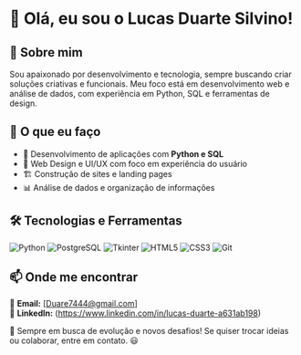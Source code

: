 # 👋 Olá, eu sou o Lucas Duarte Silvino!

## 🌟 Sobre mim
Sou apaixonado por desenvolvimento e tecnologia, sempre buscando criar soluções criativas e funcionais. Meu foco está em desenvolvimento web e análise de dados, com experiência em Python, SQL e ferramentas de design.

## 🚀 O que eu faço
- 📌 Desenvolvimento de aplicações com **Python e SQL**
- 🎨 Web Design e UI/UX com foco em experiência do usuário
- 🏗️ Construção de sites e landing pages
- 📊 Análise de dados e organização de informações


## 🛠️ Tecnologias e Ferramentas
![Python](https://img.shields.io/badge/-Python-3776AB?style=for-the-badge&logo=python&logoColor=white)
![PostgreSQL](https://img.shields.io/badge/-PostgreSQL-336791?style=for-the-badge&logo=postgresql&logoColor=white)
![Tkinter](https://img.shields.io/badge/-Tkinter-ffcc00?style=for-the-badge)
![HTML5](https://img.shields.io/badge/-HTML5-E34F26?style=for-the-badge&logo=html5&logoColor=white)
![CSS3](https://img.shields.io/badge/-CSS3-1572B6?style=for-the-badge&logo=css3)
![Git](https://img.shields.io/badge/-Git-F05032?style=for-the-badge&logo=git&logoColor=white)

## 📫 Onde me encontrar
📩 **Email:** [Duare7444@gmail.com]  
💼 **LinkedIn:** (https://www.linkedin.com/in/lucas-duarte-a631ab198) 


🚀 Sempre em busca de evolução e novos desafios! Se quiser trocar ideias ou colaborar, entre em contato. 😃
